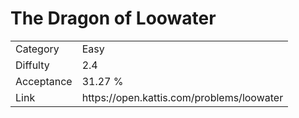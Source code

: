 # The Dragon of Loowater

<table>
    <tr>
        <td>Category</td>
        <td>Easy</td>
    </tr>
    <tr>
        <td>Diffulty</td>
        <td>2.4</td>
    </tr>
    <tr>
        <td>Acceptance</td>
        <td>31.27 %</td>
    </tr>
    <tr>
        <td>Link</td>
        <td>https://open.kattis.com/problems/loowater</td>
    </tr>
</table>